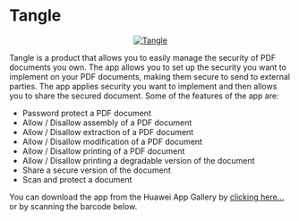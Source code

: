 # Tangle
<div align="center">
<a href="https://appgallery.huawei.com/app/C106042971">
  <img src="https://pbs.twimg.com/media/FTsrbttXwAAJkKG?format=jpg&name=large" alt="Tangle">
</a>
</div>  

Tangle is a product that allows you to easily manage the security of PDF documents you own. The app allows you to set up the security you want to implement on your PDF documents, making them secure to send to external parties. The app applies security you want to implement and then allows you to share the secured document. Some of the features of the app are:
* Password protect a PDF document 
* Allow / Disallow assembly of a PDF document 
* Allow / Disallow extraction of a PDF document 
* Allow / Disallow modification of a PDF document 
* Allow / Disallow printing of a PDF document 
* Allow / Disallow printing a degradable version of the document 
* Share a secure version of the document 
* Scan and protect a document

You can download the app from the Huawei App Gallery by
<a href="https://appgallery.huawei.com/app/C106042971">clicking here...</a>
or by scanning the barcode below.
